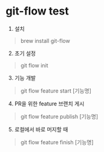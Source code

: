 # git-flow test

1. 설치
> brew install git-flow

2. 초기 설정
> git flow init

3. 기능 개발
> git flow feature start [기능명]

4. PR을 위한 feature 브랜치 게시
> git flow feature publish [기능명]

5. 로컬에서 바로 머지할 때
> git flow feature finish [기능명]
